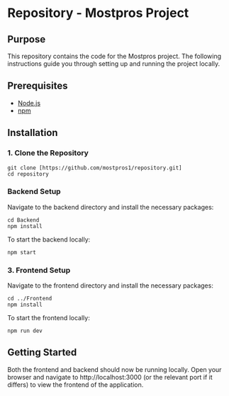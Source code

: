 # Repository - Mostpros Project

## Purpose

This repository contains the code for the Mostpros project. The following instructions guide you through setting up and running the project locally.

## Prerequisites

- [Node.js](https://nodejs.org/)
- [npm](https://www.npmjs.com/)

## Installation

### 1. Clone the Repository

```
git clone [https://github.com/mostpros1/repository.git]
cd repository
```

### Backend Setup

Navigate to the backend directory and install the necessary packages:

```
cd Backend
npm install
```

To start the backend locally:

```
npm start
```

### 3. Frontend Setup

Navigate to the frontend directory and install the necessary packages:

```
cd ../Frontend
npm install
```

To start the frontend locally:

```
npm run dev
```

## Getting Started

Both the frontend and backend should now be running locally. Open your browser and navigate to http://localhost:3000 (or the relevant port if it differs) to view the frontend of the application.
